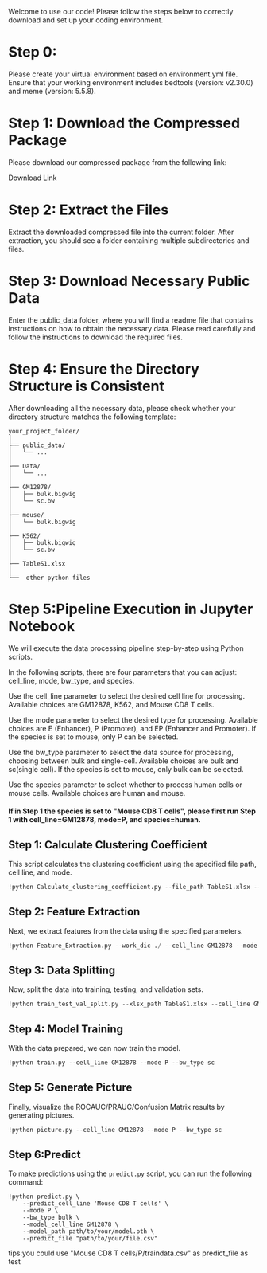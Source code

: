Welcome to use our code! Please follow the steps below to correctly download and set up your coding environment.

# Step 0:

Please create your virtual environment based on environment.yml file.
Ensure that your working environment includes bedtools (version: v2.30.0) and meme (version: 5.5.8).

# Step 1: Download the Compressed Package
Please download our compressed package from the following link:

Download Link

# Step 2: Extract the Files
Extract the downloaded compressed file into the current folder. After extraction, you should see a folder containing multiple subdirectories and files.

# Step 3: Download Necessary Public Data
Enter the public_data folder, where you will find a readme file that contains instructions on how to obtain the necessary data. Please read carefully and follow the instructions to download the required files.

# Step 4: Ensure the Directory Structure is Consistent
After downloading all the necessary data, please check whether your directory structure matches the following template:
```
your_project_folder/
│
├── public_data/
│   └── ...
│   
├── Data/
│   └── ...
│
├── GM12878/
│   ├── bulk.bigwig
│   └── sc.bw
│
├── mouse/
│   └── bulk.bigwig
│
├── K562/
│   ├── bulk.bigwig
│   └── sc.bw
│
├── TableS1.xlsx
│
└──  other python files
```
# Step 5:Pipeline Execution in Jupyter Notebook

We will execute the data processing pipeline step-by-step using Python scripts.

In the following scripts, there are four parameters that you can adjust: cell_line, mode, bw_type, and species.

Use the cell_line parameter to select the desired cell line for processing. 
Available choices are GM12878, K562, and Mouse CD8 T cells.

Use the mode parameter to select the desired type for processing. 
Available choices are E (Enhancer), P (Promoter), and EP (Enhancer and Promoter). If the species is set to mouse, only P can be selected.

Use the bw_type parameter to select the data source for processing, choosing between bulk and single-cell.
Available choices are bulk and sc(single cell). If the species is set to mouse, only bulk can be selected.

Use the species parameter to select whether to process human cells or mouse cells.
Available choices are human and mouse.

#### If in Step 1 the species is set to "Mouse CD8 T cells", please first run Step 1 with cell_line=GM12878, mode=P, and species=human.

## Step 1: Calculate Clustering Coefficient
This script calculates the clustering coefficient using the specified file path, cell line, and mode.

```python script example
!python Calculate_clustering_coefficient.py --file_path TableS1.xlsx --cell_line GM12878 --mode P --species human
```

## Step 2: Feature Extraction
Next, we extract features from the data using the specified parameters.

```python script example
!python Feature_Extraction.py --work_dic ./ --cell_line GM12878 --mode P --bw_type sc --file_path ./TableS1.xlsx --species human
```

## Step 3: Data Splitting
Now, split the data into training, testing, and validation sets.

```python script example
!python train_test_val_split.py --xlsx_path TableS1.xlsx --cell_line GM12878 --mode P --bw_type sc
```

## Step 4: Model Training
With the data prepared, we can now train the model.

```python script example
!python train.py --cell_line GM12878 --mode P --bw_type sc
```

## Step 5: Generate Picture
Finally, visualize the ROCAUC/PRAUC/Confusion Matrix results by generating pictures.

```python script example
!python picture.py --cell_line GM12878 --mode P --bw_type sc
```

## Step 6:Predict
To make predictions using the `predict.py` script, you can run the following command:

```
!python predict.py \
    --predict_cell_line 'Mouse CD8 T cells' \
    --mode P \
    --bw_type bulk \
    --model_cell_line GM12878 \
    --model_path path/to/your/model.pth \
    --predict_file "path/to/your/file.csv"
```
tips:you could use "Mouse CD8 T cells/P/traindata.csv" as predict_file as test

